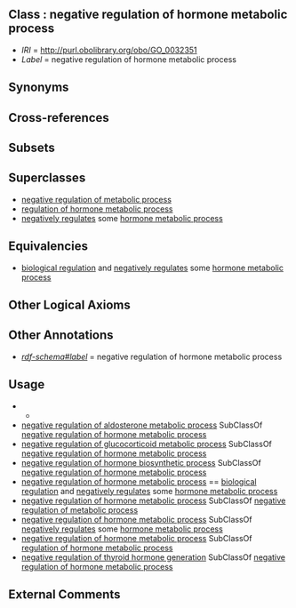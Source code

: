 
## Class : negative regulation of hormone metabolic process

 * *IRI* = http://purl.obolibrary.org/obo/GO_0032351
 * *Label* = negative regulation of hormone metabolic process

## Synonyms


## Cross-references


## Subsets


## Superclasses

 * [negative regulation of metabolic process](../../GO/92/GO_0009892.md)
 * [regulation of hormone metabolic process](../../GO/50/GO_0032350.md)
 * [negatively regulates](../../RO/12/RO_0002212.md) some [hormone metabolic process](../../GO/45/GO_0042445.md)

## Equivalencies

 * [biological regulation](../../GO/07/GO_0065007.md) and [negatively regulates](../../RO/12/RO_0002212.md) some [hormone metabolic process](../../GO/45/GO_0042445.md)

## Other Logical Axioms


## Other Annotations

 * *[rdf-schema#label](../../el/rdf-schema#label.md)* = negative regulation of hormone metabolic process

## Usage

 * -
 * [negative regulation of aldosterone metabolic process](../../GO/45/GO_0032345.md) SubClassOf [negative regulation of hormone metabolic process](../../GO/51/GO_0032351.md)
 * [negative regulation of glucocorticoid metabolic process](../../GO/44/GO_0031944.md) SubClassOf [negative regulation of hormone metabolic process](../../GO/51/GO_0032351.md)
 * [negative regulation of hormone biosynthetic process](../../GO/53/GO_0032353.md) SubClassOf [negative regulation of hormone metabolic process](../../GO/51/GO_0032351.md)
 * [negative regulation of hormone metabolic process](../../GO/51/GO_0032351.md) == [biological regulation](../../GO/07/GO_0065007.md) and [negatively regulates](../../RO/12/RO_0002212.md) some [hormone metabolic process](../../GO/45/GO_0042445.md)
 * [negative regulation of hormone metabolic process](../../GO/51/GO_0032351.md) SubClassOf [negative regulation of metabolic process](../../GO/92/GO_0009892.md)
 * [negative regulation of hormone metabolic process](../../GO/51/GO_0032351.md) SubClassOf [negatively regulates](../../RO/12/RO_0002212.md) some [hormone metabolic process](../../GO/45/GO_0042445.md)
 * [negative regulation of hormone metabolic process](../../GO/51/GO_0032351.md) SubClassOf [regulation of hormone metabolic process](../../GO/50/GO_0032350.md)
 * [negative regulation of thyroid hormone generation](../../GO/10/GO_2000610.md) SubClassOf [negative regulation of hormone metabolic process](../../GO/51/GO_0032351.md)

## External Comments

